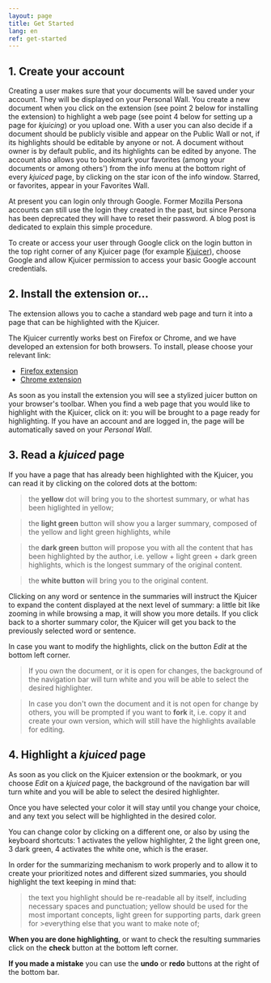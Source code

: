 ```yaml
---
layout: page
title: Get Started
lang: en
ref: get-started
---
```


## 1. Create your account
Creating a user makes sure that your documents will be saved under your account. They will be displayed on your Personal Wall. You create a new document when you click on the extension (see point 2 below for installing the extension) to highlight a web page (see point 4 below for setting up a page for *kjuicing*) or you upload one. With a user you can also decide if a document should be publicly visible and appear on the Public Wall or not, if its highlights should be editable by anyone or not. A document without owner is by default public, and its highlights can be edited by anyone. The account also allows you to bookmark your favorites (among your documents or among others') from the info menu at the bottom right of every *kjuiced* page, by clicking on the star icon of the info window. Starred, or favorites, appear in your Favorites Wall.

At present you can login only through Google. Former Mozilla Persona accounts can still use the login they created in the past, but since Persona has been deprecated they will have to reset their password. A blog post is dedicated to explain this simple procedure.

To create or access your user through Google click on the login button in the top right corner of any Kjuicer page (for example <a href="http://alpha.kjuicer.com/cache/4549/show/#l:1,c:on" target="_blank">Kjuicer</a>), choose Google and allow Kjuicer permission to access your basic Google account credentials.

## 2. Install the extension or...
The extension allows you to cache a standard web page and turn it into a page that can be highlighted with the Kjuicer.

The Kjuicer currently works best on Firefox or Chrome, and we have developed an extension for both browsers.
To install, please choose your relevant link:
- [Firefox extension][kj1]
- [Chrome extension][kj2]

As soon as you install the extension you will see a stylized juicer button on your browser's toolbar. When you find a web page that you would like to highlight with the Kjuicer, click on it: you will be brought to a page ready for highlighting. If you have an account and are logged in, the page will be automatically saved on your *Personal Wall*.

## 3. Read a *kjuiced* page
If you have a page that has already been highlighted with the Kjuicer, you can read it by clicking on the colored dots at the bottom:
> the **yellow** dot will bring you to the shortest summary, or what has been higlighted in yellow;

> the **light green** button will show you a larger summary, composed of the yellow and light green highlights, while

> the **dark green** button will propose you with all the content that has been highlighted by the author, i.e. yellow + light green + dark green highlights, which is the longest summary of the original content.

> the **white button** will bring you to the original content.

Clicking on any word or sentence in the summaries will instruct the Kjuicer to expand the content displayed at the next level of summary: a little bit like zooming in while browsing a map, it will show you more details. If you click back to a shorter summary color, the Kjuicer will get you back to the previously selected word or sentence.

In case you want to modify the highlights, click on the button *Edit* at the bottom left corner.
> If you own the document, or it is open for changes, the background of the navigation bar will turn white
> and you will be able to select the desired highlighter.

> In case you don't own the document and it is not open for change by others, you will be prompted if you
> want to **fork** it, i.e. copy it and create your own version, which will still have the highlights available
> for editing.

## 4. Highlight a *kjuiced* page
As soon as you click on the Kjuicer extension or the bookmark, or you choose *Edit* on a *kjuiced* page, the background of the navigation bar will turn white and you will be able to select the desired highlighter.

Once you have selected your color it will stay until you change your choice, and any text you select will be highlighted in the desired color.

You can change color by clicking on a different one, or also by using the keyboard shortcuts: 1 activates the yellow highlighter, 2 the light green one, 3 dark green, 4 activates the white one, which is the eraser.

In order for the summarizing mechanism to work properly and to allow it to create your prioritized notes and different sized summaries, you should highlight the text keeping in mind that:
> the text you highlight should be re-readable all by itself, including necessary spaces and punctuation;
> yellow should be used for the most important concepts, light green for supporting parts, dark green for >everything else that you want to make note of;

**When you are done highlighting**, or want to check the resulting summaries click on the **check** button at the bottom left corner.

**If you made a mistake** you can use the **undo** or **redo** buttons at the right of the bottom bar.


[kj1]: https://addons.mozilla.org/en-US/firefox/addon/kjuicer/
[kj2]: https://chrome.google.com/webstore/detail/kjuicer/kgjcgankonbfhdgpfdbggfifpcabocno
